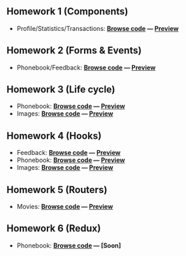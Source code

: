 ## Homework 1 (Components)
- Profile/Statistics/Transactions: **[Browse code](https://github.com/KAVASAKKI/react-js-homework/tree/01-components) — [Preview](https://components-01-profile.herokuapp.com/)**

## Homework 2 (Forms & Events)
- Phonebook/Feedback: **[Browse code](https://github.com/KAVASAKKI/react-js-homework/tree/02-forms-events) — [Preview](https://forms-events-02.herokuapp.com/)**

## Homework 3 (Life cycle)
- Phonebook: **[Browse code](https://github.com/KAVASAKKI/react-js-homework/tree/03-lifecycle) — [Preview](https://lifecycle-03.herokuapp.com/)** <br>
- Images: **[Browse code](https://github.com/KAVASAKKI/react-js-homework/tree/03-rest-api) — [Preview](https://images-03.herokuapp.com/)**

## Homework 4 (Hooks)
- Feedback: **[Browse code](https://github.com/KAVASAKKI/react-js-homework/tree/04-hooks-feedback) — [Preview](https://feedback-hooks-04.herokuapp.com/)** <br>
- Phonebook: **[Browse code](https://github.com/KAVASAKKI/react-js-homework/tree/04-phonebook-hooks) — [Preview](https://phonebook-hooks-04.herokuapp.com/)** <br>
- Images: **[Browse code](https://github.com/KAVASAKKI/react-js-homework/tree/04-images-hooks) — [Preview](https://images-hooks-04.herokuapp.com/)**

## Homework 5 (Routers)
- Movies: **[Browse code](https://github.com/KAVASAKKI/react-js-homework/tree/05-movies) — [Preview](https://05-movies-app.netlify.app/)**

## Homework 6 (Redux)
- Phonebook: **[Browse code](https://github.com/KAVASAKKI/react-js-homework/tree/06-phonebook-redux) — [Soon]**
